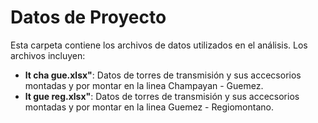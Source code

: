 # Datos de Proyecto

Esta carpeta contiene los archivos de datos utilizados en el análisis. Los archivos incluyen:

- **lt cha gue.xlsx"**: Datos de torres de transmisión y sus accecsorios montadas y por montar en la linea Champayan - Guemez.
- **lt gue reg.xlsx"**: Datos de torres de transmisión y sus accecsorios montadas y por montar en la linea Guemez - Regiomontano.
